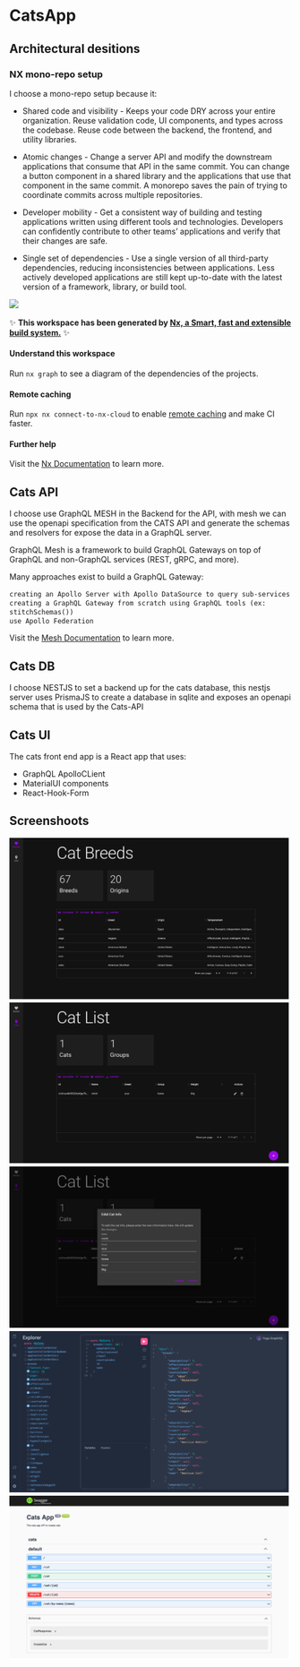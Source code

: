 # CatsApp

## Architectural desitions

### NX mono-repo setup
I choose a mono-repo setup because it:
- Shared code and visibility - Keeps your code DRY across your entire organization. Reuse validation code, UI components, and types across the codebase. Reuse code between the backend, the frontend, and utility libraries.

- Atomic changes - Change a server API and modify the downstream applications that consume that API in the same commit. You can change a button component in a shared library and the applications that use that component in the same commit. A monorepo saves the pain of trying to coordinate commits across multiple repositories.

- Developer mobility - Get a consistent way of building and testing applications written using different tools and technologies. Developers can confidently contribute to other teams’ applications and verify that their changes are safe.

- Single set of dependencies - Use a single version of all third-party dependencies, reducing inconsistencies between applications. Less actively developed applications are still kept up-to-date with the latest version of a framework, library, or build tool.

<a href="https://nx.dev" target="_blank" rel="noreferrer"><img src="https://raw.githubusercontent.com/nrwl/nx/master/images/nx-logo.png" width="45"></a>

✨ **This workspace has been generated by [Nx, a Smart, fast and extensible build system.](https://nx.dev)** ✨

#### Understand this workspace

Run `nx graph` to see a diagram of the dependencies of the projects.

#### Remote caching

Run `npx nx connect-to-nx-cloud` to enable [remote caching](https://nx.app) and make CI faster.

#### Further help

Visit the [Nx Documentation](https://nx.dev) to learn more.

## Cats API
I choose use GraphQL MESH in the Backend for the API, with mesh we can use the openapi specification from the CATS API and generate the schemas and resolvers for expose the data in a GraphQL server.

GraphQL Mesh is a framework to build GraphQL Gateways on top of GraphQL and non-GraphQL services (REST, gRPC, and more).

Many approaches exist to build a GraphQL Gateway:

    creating an Apollo Server with Apollo DataSource to query sub-services
    creating a GraphQL Gateway from scratch using GraphQL tools (ex: stitchSchemas())
    use Apollo Federation

Visit the [Mesh Documentation](https://the-guild.dev/graphql/mesh/docs) to learn more.

## Cats DB
I choose NESTJS to set a backend up for the cats database, this nestjs server uses PrismaJS to create a database in sqlite and exposes an openapi schema that is used by the Cats-API

## Cats UI
The cats front end app is a React app that uses:
- GraphQL ApolloCLient
- MaterialUI components
- React-Hook-Form

## Screenshoots

<img src="./assets/CatsApp Screen 1.png" alt="cats app home screen list of breeds" />

<img src="./assets/CatsApp Screen 2.png" alt="cats app cats screen list of cats " />

<img src="./assets/CatsApp Screen 3.png" alt="cats app cats edid a cat" />

<img src="./assets/CatsApp GraphQL.png" alt="cats api in graphql" />

<img src="./assets/CatsApp Swagger CatsDB.png" alt="cats db swagger" />
